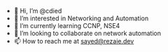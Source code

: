- 👋 Hi, I’m @cdied
- 👀 I’m interested in Networking and Automation
- 🌱 I’m currently learning CCNP, NSE4
- 💞️ I’m looking to collaborate on network automation
- 📫 How to reach me at sayed@rezaie.dev
<!---
cdied/cdied is a ✨ special ✨ repository because its `README.md` (this file) appears on your GitHub profile.
You can click the Preview link to take a look at your changes.
--->
